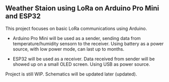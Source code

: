 ## Weather Staion using LoRa on Arduino Pro Mini and ESP32

This project focuses on basic LoRa communications using Arduino.

- Arduino Pro Mini will be used as a sender, sending data from temperature/humidity sensorn to the receiver. Using battery as a power source, with low power mode, can last up to months.

- ESP32 will be used as a receiver. Data received from sender will be showed up on a small OLED screen. Using USB as power source.

Project is still WIP. Schematics will be updated later (updated).